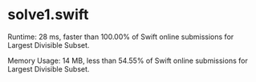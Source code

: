 # solve1.swift

Runtime: 28 ms, faster than 100.00% of Swift online submissions for Largest Divisible Subset.

Memory Usage: 14 MB, less than 54.55% of Swift online submissions for Largest Divisible Subset.

